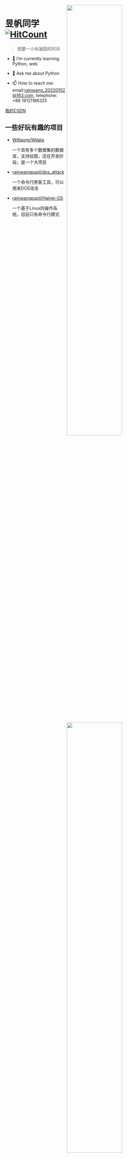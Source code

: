    <img align="right" src="https://github-readme-stats.vercel.app/api/top-langs/?username=rainwangpupil&theme=nord&layout=compact&langs_count=10&hide=jupyter%20notebook&hide_border=true&border_radius=20" width="60%"/> 

   <img align="right" src="https://github-readme-stats.vercel.app/api?username=rainwangpupil&show_icons=true&theme=nord&count_private=true&hide_border=true&border_radius=20" width="60%"/> 

  

 # 昱帆同学 [![HitCount](https://hits.dwyl.com/rainwangpupil/rainwangpupil.svg?style=flat-square)](http://hits.dwyl.com/rainwangpupil/rainwangpupil) 

 > 想要一小块凝固的时间 

 

 - 🌱 I’m currently learning Python, web

  - 💬 Ask me about Python 

 - 📫 How to reach me: email:rainwang_20220102@163.com, telephone: +86 19121186325

 [我的CSDN](https://blog.csdn.net/Lucky_pupil)

## 一些好玩有趣的项目

- [Wdtaorg/Wdata](https://github.com/Wdataorg/Wdata)

  一个具有多个数据集的数据库，支持绘图，还在开发阶段，是一个大项目

- [rainwangpupil/dos_attack](https://github.com/rainwangpupil/dos_attack)

   一个命令行黑客工具，可以用来DOS攻击
   
- [rainwangpupil/Hainei-OS](https://github.com/rainwangpupil/Hainei-OS)

   一个基于Linux的操作系统，目前只有命令行模式
